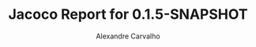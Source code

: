 ---
title: Jacoco Report for 0.1.5-SNAPSHOT
author: Alexandre Carvalho
menu_title: 0.1.5-SNAPSHOT
category: jacoco_reports
layout: iframe
iframe_url: /docs/0.1.5-SNAPSHOT/site/jacoco/index.html
order: 5
---